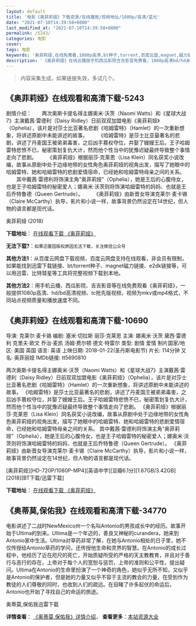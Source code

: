 ```yaml
---
layout: default
title: '电影《奥菲莉娅》下载资源/在线播放/视频地址/1080p/高清/蓝光'
date: "2021-07-10T14:39:58+0800"
last_modified_at: "2021-07-10T14:39:58+0800"
permalink: /5243/
categories: 电影
cover:
tags: 电影
keywords: '奥菲莉娅,在线免费看,1080p高清,bt种子,torrent,百度云盘,magnet,磁力链,迅雷下载资源'
description: '《奥菲莉娅》在线云播放手机西瓜影院吉吉影音免费看，1080p高清bd/hd未删减完整版和tc抢先枪版，mkv/mp4格式，附带bt/torrent种子、magnet/磁力链、百度云盘、网盘资源迅雷下载链接'
---
```


>内容采集生成，如果链接失效，多试几个。


## 《奥菲莉娅》在线观看和高清下载-5243

剧情介绍：　　两次奥斯卡提名得主娜奥米·沃茨（Naomi Watts）和《星球大战7》主演戴茜·雷德利（Daisy Ridley）日前双双加盟电影《奥菲莉娅》（Ophelia），该片是对莎士比亚著名悲剧《哈姆雷特》（Hamlet）的一次重新想象，将讲述原剧中未能讲述的故事。  　　《哈姆雷特》是莎士比亚最著名的悲剧，讲述了丹麦国王被弟弟毒害，之后凶手篡权夺位，并娶了嫂嫂王后。王子哈姆雷特悲愤不已，秘密策划复仇大计，然而他个性当中的犹豫迟疑最终导致整个事情走向了悲剧。  　　《奥菲莉娅》根据丽莎·克莱恩（Lisa Klein）同名获奖小说改编，故事从原剧中处于边缘地带的女性角色奥菲莉娅的视角出发，描写了她眼中的哈姆雷特、她和哈姆雷特的悲剧爱情宿命，已经她和哈姆雷特母亲之间的关系。  　　其中戴茜·雷德利将饰演主角“奥菲莉娅”（Ophelia），她是王后的心腹侍女，也是王子哈姆雷特的秘密爱人；娜奥米·沃茨则将饰演哈姆雷特的妈妈、也就是王后乔特鲁德（Queen Gertrude）。  　　《奥菲莉娅》由新晋女导演克莱尔·麦卡锡（Claire McCarthy）执导，影片和小说一样，故事背景仍然设定在14世纪，但人物的语言都是现代话。


奥菲莉娅 (2018)

**下载地址**： [在线观看下载 《奥菲莉娅》](https://www.btbtdy.me/btdy/dy16495.html) 


**无法下载?**：`如果迅雷因版权原因无法下载，关注微信公众号 `

**其他方法1**：从百度云网盘下载视频，百度云网盘支持在线观看，非会员有限制，如果能找到迅雷下载链接、bt/torrent种子、magnet磁力链接、e2dk链接等，可以用迅雷、比特彗星等工具将完整视频下载到本地。

**其他方法2**：用手机云播、西瓜影院、吉吉影音等在线免费观看《奥菲莉娅》，一般提供1080p高清、hd/bd高清视频、tc抢先版视频，视频为mkv或mp4格式，不同站点视频质量和播放速度不同。


## 《奥菲莉娅》在线观看和高清下载-10690

导演: 克莱尔·麦卡锡 编剧: 塞米·切拉斯 丽莎·克莱恩 主演: 娜奥米·沃茨 黛西·雷德利 克里夫·欧文 乔治·麦凯 汤姆·费尔顿 德文·特雷尔 类型: 剧情 爱情 制片国家/地区: 美国 英国 语言: 英语 上映日期: 2018-01-22(圣丹斯电影节) 片长: 114分钟 又名: 奥菲丽娅 IMDb链接: tt5690810

两次奥斯卡提名得主娜奥米·沃茨（Naomi Watts）和《星球大战7》主演戴茜·雷德利（Daisy Ridley）日前双双加盟电影《奥菲莉娅》（Ophelia），该片是对莎士比亚著名悲剧《哈姆雷特》（Hamlet）的一次重新想象，将讲述原剧中未能讲述的故事。 《哈姆雷特》是莎士比亚最著名的悲剧，讲述了丹麦国王被弟弟毒害，之后凶手篡权夺位，并娶了嫂嫂王后。王子哈姆雷特悲愤不已，秘密策划复仇大计，然而他个性当中的犹豫迟疑最终导致整个事情走向了悲剧。 《奥菲莉娅》根据丽莎·克莱恩（Lisa Klein）同名获奖小说改编，故事从原剧中处于边缘地带的女性角色奥菲莉娅的视角出发，描写了她眼中的哈姆雷特、她和哈姆雷特的悲剧爱情宿命，已经她和哈姆雷特母亲之间的关系。 其中戴茜·雷德利将饰演主角“奥菲莉娅”（Ophelia），她是王后的心腹侍女，也是王子哈姆雷特的秘密爱人；娜奥米·沃茨则将饰演哈姆雷特的妈妈、也就是王后乔特鲁德（Queen Gertrude）。 《奥菲莉娅》由新晋女导演克莱尔·麦卡锡（Claire McCarthy）执导，影片和小说一样，故事背景仍然设定在14世纪，但人物的语言都是现代话。


[奥菲莉娅][HD-720P/1080P-MP4][英语中字][豆瓣6.1分][1.67GB/3.42GB][2018][BT下载/迅雷下载]

**下载地址**： [在线观看下载 《奥菲莉娅》](https://www.btdx8.com/torrent/afly_2018.html) 


## 《奥蒂莫,保佑我》在线观看和高清下载-34770

电影讲述了二战时NewMexico州一个名叫Antonio的男孩成长中的经历。故事开始于Ultima的到来。Ultima是一个年迈的，善良又神秘的curandera，她来到Antonio家中生活。Ultima对草药非常了解，在她与Antonio相处的日子里，她不仅传授给Antonio草药的学问，还传授他生命和灵界的智慧。在Antonio的成长过程中，他经历了近在咫尺的死亡，开始质疑所受的严格的天主教教育，并且对于善行与恶行的存在，上帝对于每个人的宽恕与惩罚，上帝的准则和公平性，提出疑问。Ultima在Antonio的生命里扮演了一个神奇的角色，她似乎无所不知，又似乎是Antonio的保护者，但是她的力量又似乎不容于主流的教会的力量，在受到作为教徒的人们尊敬的同时，也收到人们的疏远。在目睹了许多起伏的命运后，Antonio也开始了寻找自己的命运的旅途。</p>


奥蒂莫,保佑我迅雷下载

**详情查看**： [《奥蒂莫,保佑我》详情介绍](/movie/34770/)， **查看更多**：[本站资源大全](/movie/t/all/)


